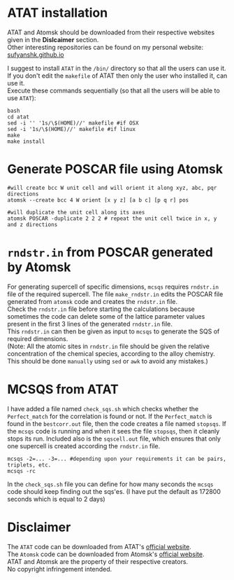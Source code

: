 # ATAT installation
ATAT and Atomsk should be downloaded from their respective websites given in the **Dislcaimer** section.  
Other interesting repositories can be found on my personal website: <a href="https://sufyanshk.github.io/">sufyanshk.github.io</a>

I suggest to install `ATAT` in the `/bin/` directory so that all the users can use it. If you don't edit the `makefile` of ATAT then only the user who installed it, can use it.  
Execute these commands sequentially (so that all the users will be able to use `ATAT`):
````shell
bash
cd atat  
sed -i '' '1s/\$(HOME)//' makefile #if OSX  
sed -i '1s/\$(HOME)//' makefile #if linux  
make  
make install  
````

# Generate POSCAR file using Atomsk
````shell
#will create bcc W unit cell and will orient it along xyz, abc, pqr directions
atomsk --create bcc 4 W orient [x y z] [a b c] [p q r] pos

#will duplicate the unit cell along its axes
atomsk POSCAR -duplicate 2 2 2 # repeat the unit cell twice in x, y and z directions
````

# `rndstr.in` from POSCAR generated by Atomsk
For generating supercell of specific dimensions, `mcsqs` requires `rndstr.in` file of the required supercell. The file `make_rndstr.in` edits the POSCAR file generated from `atomsk` code and creates the `rndstr.in` file.  
Check the `rndstr.in` file before starting the calculations because sometimes the code can delete some of the lattice parameter values present in the first 3 lines of the generated `rndstr.in` file.  
This `rndstr.in` can then be given as input to `mcsqs` to generate the SQS of required dimensions.  
(Note: All the atomic sites in `rndstr.in` file should be given the relative concentration of the chemical species, according to the alloy chemistry. This should be done `manually` using `sed` or `awk` to avoid any mistakes.)

# MCSQS from ATAT
I have added a file named `check_sqs.sh` which checks whether the `Perfect_match` for the correlation is found or not. If the `Perfect_match` is found in the `bestcorr.out` file, then the code creates a file named `stopsqs`. If the `mcsqs` code is running and when it sees the file `stopsqs`, then it cleanly stops its run.
Included also is the `sqscell.out` file, which ensures that only one supercell is created according the `rndstr.in` file.
````shell
mcsqs -2=... -3=... #depending upon your requirements it can be pairs, triplets, etc.
mcsqs -rc
````
In the `check_sqs.sh` file you can define for how many seconds the `mcsqs` code should keep finding out the sqs'es. (I have put the default as 172800 seconds which is equal to 2 days)

# Disclaimer
The `ATAT` code can be downloaded from ATAT's [official website](https://www.brown.edu/Departments/Engineering/Labs/avdw/atat/).  
The `Atomsk` code can be downloaded from Atomsk's [official website](https://atomsk.univ-lille.fr/dl.php).  
ATAT and Atomsk are the property of their respective creators.  
No copyright infringement intended.
